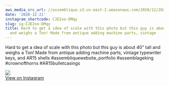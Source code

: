 ```yaml
---
aws_media_src_url: //assemblique.s3.us-east-2.amazonaws.com/2020/12/2020-12-21_22-03-37_UTC.jpg
date: '2020-12-21'
instagram_shortcode: CJE2xo-DMqy
slug: ig-CJE2xo-DMqy
title: Hard to get a idea of scale with this photo but this guy is about 40” tall
  and weighs a Ton! Made from antique adding machine parts, vintage
---
```


Hard to get a idea of scale with this photo but this guy is about 40” tall and weighs a Ton! Made from antique adding machine parts, vintage typewriter keys, and AR15 shells #assembliquewebsite\_portfolio #assemblageking #crownofthorns #AR15bulletcasings 

![](//assemblique.s3.us-east-2.amazonaws.com/2020/12/2020-12-21_22-03-37_UTC.jpg)   
[View on Instagram](https://www.instagram.com/p/CJE2xo-DMqy/)